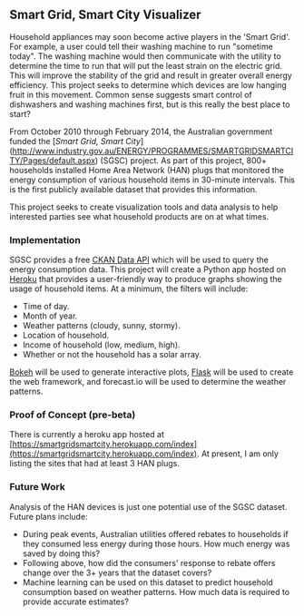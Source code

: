 ## Smart Grid, Smart City Visualizer

Household appliances may soon become active players in the 'Smart Grid'. For example, a user could tell their washing 
machine to run "sometime today". The washing machine would then communicate with the utility to determine the time to 
run that will put the least strain on the electric grid. This will improve the stability of the grid and result in 
greater overall energy efficiency. This project seeks to determine which devices are low hanging fruit in this movement.
 Common sense suggests smart control of dishwashers and washing machines first, but is this really the best place to start? 

From October 2010 through February 2014, the Australian government funded the [*Smart Grid, Smart City*]
(http://www.industry.gov.au/ENERGY/PROGRAMMES/SMARTGRIDSMARTCITY/Pages/default.aspx) (SGSC) project. As part of this 
project, 800+ households installed Home Area Network (HAN) plugs that monitored the energy consumption of various 
household items in 30-minute intervals. This is the first publicly available dataset that provides this information. 
  
This project seeks to create visualization tools and data analysis to help interested parties see what household products are on at what times.

### Implementation
SGSC provides a free [CKAN Data API](http://docs.ckan.org/en/latest/maintaining/datastore.html) which will be used 
to query the energy consumption data. This project will create a Python app hosted on [Heroku](https://www.heroku.com/) 
that provides a user-friendly way to produce graphs showing the usage of household items. 
At a minimum, the filters will include:

-   Time of day.
-   Month of year.
-   Weather patterns (cloudy, sunny, stormy).
-   Location of household.
-   Income of household (low, medium, high).
-   Whether or not the household has a solar array.

[Bokeh](http://bokeh.pydata.org/en/latest/) will be used to generate interactive plots, [Flask](http://flask.pocoo.org/) 
will be used to create the web framework, and forecast.io will be used to determine the weather patterns.

### Proof of Concept (pre-beta)
There is currently a heroku app hosted at [https://smartgridsmartcity.herokuapp.com/index](https://smartgridsmartcity.herokuapp.com/index). At present, I am only listing the sites that had at least 3 HAN plugs.

### Future Work
Analysis of the HAN devices is just one potential use of the SGSC dataset. Future plans include:

-   During peak events, Australian utilities offered rebates to households if they consumed less energy during those hours. How much energy was saved by doing this? 
-   Following above, how did the consumers' response to rebate offers change over the 3+ years that the dataset covers?
-   Machine learning can be used on this dataset to predict household consumption based on weather patterns. How much data is required to provide accurate estimates?
